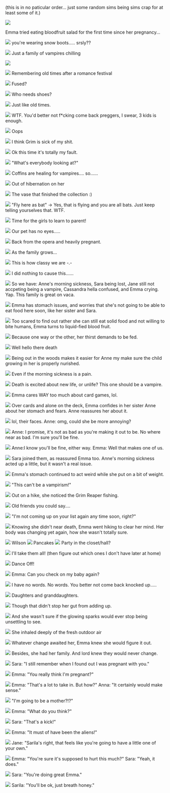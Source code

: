 (this is in no paticular order... just some random sims being sims crap for at least some of it.)

![](05-16-22_10-29-41%C2%A0PM.png)

Emma tried eating bloodfruit salad for the first time since her pregnancy...

![](05-17-22_7-29-11%C2%A0AM.png)
you're wearing snow boots..... srsly??

![](06-02-18_12-31-06%C2%A0PM.png)
Just a family of vampires chilling

![](06-02-18_2-20-46%C2%A0PM.png)

![](06-02-18_2-21-08%C2%A0PM.png)
Remembering old times after a romance festival

![](06-03-18_10-59-17%C2%A0PM.png)
Fused?

![](06-03-18_6-37-54%C2%A0AM.png)
Who needs shoes?

![](06-04-18_1-58-25%C2%A0PM.png)
Just like old times.

![](06-04-18_4-27-12%C2%A0PM.png)
WTF. You'd better not f*cking come back preggers, I swear, 3 kids is enough.

![](06-05-18_6-47-11%C2%A0AM.png)
Oops

![](06-05-18_6-49-13%C2%A0AM.png)
I think Grim is sick of my shit.

![](06-05-18_7-44-20%C2%A0AM.png)
Ok this time it's totally my fault.

![](06-06-18_11-13-19%C2%A0AM.png)
"What's everybody looking at?"

![](06-06-18_11-19-50%C2%A0AM.png)
Coffins are healing for vampires.... so......

![](06-06-18_11-42-24%C2%A0AM.png)
Out of hibernation on her

![](06-06-18_12-10-13%C2%A0PM.png)
The vase that finished the collection :)

![](06-06-18_2-10-39%C2%A0PM.png)
"Fly here as bat" -> Yes, that is flying and you are all bats. Just keep telling yourselves that. WTF.

![](06-12-18_10-27-10%C2%A0PM.png)
Time for the girls to learn to parent!

![](06-14-18_10-01-54%C2%A0AM.png)
Our pet has no eyes.....

![](06-14-18_10-13-36%C2%A0AM.png)
Back from the opera and heavily pregnant.

![](06-14-18_10-55-34%C2%A0AM.png)
As the family grows...

![](06-14-18_9-42-45%C2%A0AM.png)
This is how classy we are -.-

![](06-19-18_1-52-27%C2%A0PM.png)
I did nothing to cause this......

![](06-19-18_10-12-30%C2%A0PM.png)
So we have: Anne's morning sickness, Sara being lost, Jane still not accpeting being a vampire, Cassandra hella confused, and Emma crying. Yap. This family is great on vaca.

![](06-19-18_10-14-06%C2%A0PM.png)
Emma has stomach issues, and worries that she's not going to be able to eat food here soon, like her sister and Sara.

![](06-19-18_10-18-19%C2%A0PM.png)
Too scared to find out rather she can still eat solid food and not willing to bite humans, Emma turns to liquid-fied blood fruit.

![](06-19-18_10-19-48%C2%A0PM.png)
Because one way or the other, her thirst demands to be fed.

![](06-19-18_10-23-38%C2%A0PM.png)
Well hello there death

![](06-19-18_10-24-15%C2%A0PM.png)
Being out in the woods makes it easier for Anne my make sure the child growing in her is properly nurished.

![](06-19-18_10-25-25%C2%A0PM.png)
Even if the morning sickness is a pain.

![](06-19-18_10-26-26%C2%A0PM.png)
Death is excited about new life, or unlife? This one should be a vampire.

![](06-19-18_10-29-57%C2%A0PM.png)
Emma cares WAY too much about card games, lol.

![](06-19-18_10-31-41%C2%A0PM.png)
Over cards and alone on the deck, Emma confides in her sister Anne about her stomach and fears. Anne reassures her about it.

![](06-19-18_10-34-22%C2%A0PM.png)
lol, their faces. Anne: omg, could she be more annoying?

![](06-19-18_10-34-59%C2%A0PM.png)
Anne: I promise, it's not as bad as you're making it out to be. No where near as bad. I'm sure you'll be fine.

![](06-19-18_10-36-22%C2%A0PM.png)
Anne:I know you'll be fine, either way.
Emma: Well that makes one of us.

![](06-19-18_10-40-14%C2%A0PM.png)
Sara joined them, as reassured Emma too. Anne's morning sickness acted up a little, but it wasn't a real issue.

![](06-19-18_11-38-02%C2%A0PM.png)
Emma's stomach continued to act weird while she put on a bit of weight.

![](06-19-18_11-42-08%C2%A0PM.png)
"This can't be a vampirism!"

![](06-19-18_11-49-00%C2%A0PM.png)
Out on a hike, she noticed the Grim Reaper fishing.

![](06-19-18_11-49-42%C2%A0PM.png)
Old friends you could say....

<!-- delete: ![](06-19-18_11-51-57%C2%A0PM.png) -->
![](06-19-18_11-52-12%C2%A0PM.png)
"I'm not coming up on your list again any time soon, right?"

![](06-19-18_11-57-25%C2%A0PM.png)
Knowing she didn't near death, Emma went hiking to clear her mind. Her body was changing yet again, how she wasn't totally sure.

![](06-19-18_5-22-20%C2%A0PM.png)
Wilson
![](06-19-18_5-22-43%C2%A0PM.png)
Pancakes
![](06-19-18_5-30-10%C2%A0PM.png)
Party in the closet/hall?

![](06-19-18_6-06-01%C2%A0PM.png)
I'll take them all! (then figure out which ones I don't have later at home)

![](06-19-18_8-59-43%C2%A0PM.png)
Dance Off!

![](06-20-18_10-48-57%C2%A0AM.png)
Emma: Can you check on my baby again?

![](06-20-18_11-11-30%C2%A0PM.png)
I have no words. No words. You better not come back knocked up.....

![](06-20-18_11-42-52%C2%A0PM.png)
Daughters and granddaughters.

![](06-20-18_12-02-54%C2%A0AM.png)
Though that didn't stop her gut from adding up.

![](06-20-18_12-04-22%C2%A0AM.png)
And she wasn't sure if the glowing sparks would ever stop being unsettling to see.

![](06-20-18_12-05-45%C2%A0AM.png)
She inhaled deeply of the fresh outdoor air

![](06-20-18_12-07-10%C2%A0AM.png)
Whatever change awaited her, Emma knew she would figure it out.

![](06-20-18_12-14-34%C2%A0AM.png)
Besides, she had her family. And lord knew they would never change.

![](06-20-18_12-23-26%C2%A0AM.png)
Sara: "I still remember when I found out I was pregnant with you."

![](06-20-18_12-25-45%C2%A0AM.png)
Emma: "You really think I'm pregnant?"

![](06-20-18_12-26-17%C2%A0AM.png)
Emma: "That's a lot to take in. But how?" Anna: "It certainly would make sense."

![](06-20-18_12-27-07%C2%A0AM.png)
"I'm going to be a mother?!?"

![](06-20-18_12-28-25%C2%A0AM.png)
Emma: "What do you think?"

![](06-20-18_12-29-16%C2%A0AM.png)
Sara: "That's a kick!"

![](06-20-18_12-33-50%C2%A0AM.png)
Emma: "It must of have been the aliens!"

![](06-20-18_12-38-47%C2%A0AM.png)
Jane: "Sarila's right, that feels like you're going to have a little one of your own."

![](06-20-18_7-14-15%C2%A0PM.png)
Emma: "You're sure it's supposed to hurt this much?"
Sara: "Yeah, it does."

![](06-20-18_7-15-40%C2%A0PM.png)
Sara: "You're doing great Emma."

![](06-20-18_7-20-11%C2%A0PM.png)
Sarila: "You'll be ok, just breath honey."
